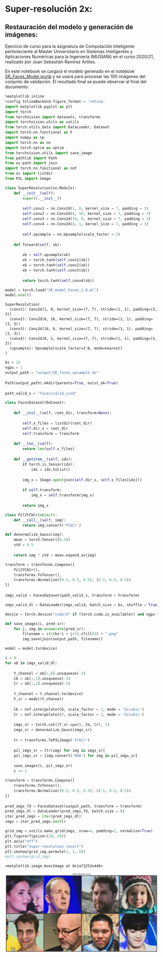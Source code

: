# Super-resolución 2x:
## Restauración del modelo y generación de imágenes:

Ejercicio de curso para la asignatura de Computación Inteligente perteneciente al Máster Universitario en Sistemas Inteligentes y Aplicaciones Numéricas para la Ingeniería (MUSIANI) en el curso 2020/21, realizado por Juan Sebastián Ramírez Artiles.

En este notebook se cargará el modelo generado en el notebook [SR_Faces_Model.ipynb](SR_Faces_Model.ipynb) y se usará para procesar las 100 imágenes del conjunto de validación. El resultado final se puede observar al final del documento.


```python
%matplotlib inline
%config InlineBackend.figure_format = 'retina'
import matplotlib.pyplot as plt
import torch
from torchvision import datasets, transforms
import torchvision.utils as vutils
from torch.utils.data import DataLoader, Dataset
import torch.nn.functional as F
import numpy as np
import torch.nn as nn
import torch.optim as optim
from torchvision.utils import save_image
from pathlib import Path
from os.path import join
import torch.nn.functional as nnf
from os import listdir
from PIL import Image
```


```python
class SuperResolution(nn.Module):
    def __init__(self):
        super().__init__()
        
        self.conv1 = nn.Conv2d(1, 8, kernel_size = 7, padding = 3)
        self.conv2 = nn.Conv2d(8, 16, kernel_size = 7, padding = 3)
        self.conv3 = nn.Conv2d(16, 8, kernel_size = 7, padding = 3)
        self.conv4 = nn.Conv2d(8, 1, kernel_size = 7, padding = 3)
        
        self.upsample = nn.Upsample(scale_factor = 2)

    def forward(self, xb):
        
        xb = self.upsample(xb)
        xb = torch.tanh(self.conv1(xb))
        xb = torch.tanh(self.conv2(xb))
        xb = torch.tanh(self.conv3(xb))
        
        return torch.tanh(self.conv4(xb))
```


```python
model = torch.load("SR_model_Faces_2.0.ml")
model.eval()
```




    SuperResolution(
      (conv1): Conv2d(1, 8, kernel_size=(7, 7), stride=(1, 1), padding=(3, 3))
      (conv2): Conv2d(8, 16, kernel_size=(7, 7), stride=(1, 1), padding=(3, 3))
      (conv3): Conv2d(16, 8, kernel_size=(7, 7), stride=(1, 1), padding=(3, 3))
      (conv4): Conv2d(8, 1, kernel_size=(7, 7), stride=(1, 1), padding=(3, 3))
      (upsample): Upsample(scale_factor=2.0, mode=nearest)
    )




```python
bs = 16
ngpu = 1
output_path = "output/SR_faces_upsample_4x"

Path(output_path).mkdir(parents=True, exist_ok=True)

path_valid_x = "faces/valid_x/x8"
```


```python
class FacesDataset(Dataset):
    
    def __init__(self, root_dir, transform=None):
        
        self.x_files = listdir(root_dir)
        self.dir_x = root_dir
        self.transform = transform

    def __len__(self):
        return len(self.x_files)

    def __getitem__(self, idx):
        if torch.is_tensor(idx):
            idx = idx.tolist()
                
        img_x = Image.open(join(self.dir_x, self.x_files[idx]))
        
        if self.transform:
            img_x = self.transform(img_x)

        return img_x
```


```python
class Pil2YCbCr(object):
    def __call__(self, img):
        return img.convert('YCbCr')
```


```python
def denormalize_Gauss(img):
    mean = torch.Tensor([0.5])
    std = 0.5
    
    return img * std + mean.expand_as(img)
```


```python
transform = transforms.Compose([
    Pil2YCbCr(),
    transforms.ToTensor(),
    transforms.Normalize((0.5, 0.5, 0.5), (0.5, 0.5, 0.5))
])

imgs_valid = FacesDataset(path_valid_x, transform = transform)
```


```python
imgs_valid_dl = DataLoader(imgs_valid, batch_size = bs, shuffle = True)
```


```python
device = torch.device("cuda:0" if (torch.cuda.is_available() and ngpu > 0) else "cpu")
```


```python
def save_images(i, pred_sr):
    for j, img in enumerate(pred_sr):
        filename = str(bs*i + j+1).zfill(5) + ".png"
        img.save(join(output_path, filename))
```


```python
model = model.to(device)
```


```python
i = 0
for xb in imgs_valid_dl:
    
    Y_channel = xb[:,0].unsqueeze(-3)
    Cb = xb[:,1].unsqueeze(-3)
    Cr = xb[:,2].unsqueeze(-3)
    
    Y_channel = Y_channel.to(device)
    Y_sr = model(Y_channel)
    
    Cb = nnf.interpolate(Cb, scale_factor = 2, mode = 'bicubic')
    Cr = nnf.interpolate(Cr, scale_factor = 2, mode = 'bicubic')
    
    imgs_sr = torch.cat((Y_sr.cpu(), Cb, Cr), 1)
    imgs_sr = denormalize_Gauss(imgs_sr)
    
    tr = transforms.ToPILImage('YCbCr')
    
    pil_imgs_sr = [tr(img) for img in imgs_sr]
    pil_imgs_sr = [img.convert('RGB') for img in pil_imgs_sr]
    
    save_images(i, pil_imgs_sr)
    i += 1    
```   

```python
transform = transforms.Compose([
    transforms.ToTensor(),
    transforms.Normalize((0.5, 0.5, 0.5), (0.5, 0.5, 0.5))
])

pred_imgs_fd = FacesDataset(output_path, transform = transform)
pred_imgs_dl = DataLoader(pred_imgs_fd, batch_size = 8)
iter_pred_imgs = iter(pred_imgs_dl)
imgs = iter_pred_imgs.next()
```


```python
grid_img = vutils.make_grid(imgs, nrow=4, padding=2, normalize=True)
plt.figure(figsize=(20, 20))
plt.axis("off")
plt.title("Super-resolution result")
plt.imshow(grid_img.permute(1, 2, 0))
#plt.imshow(grid_img)
```




    <matplotlib.image.AxesImage at 0x1a71252e448>




![png](output_15_1.png)


